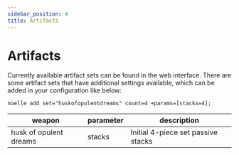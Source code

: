 ```yaml
---
sidebar_position: 4
title: Artifacts
---
```


# Artifacts
Currently available artifact sets can be found in the web interface. There are some artifact sets that have additional settings available, which can be added in your configuration like below:
```
noelle add set="huskofopulentdreams" count=4 +params=[stacks=4];
```

| weapon                 | parameter | description                        |
|------------------------|-----------|------------------------------------|
| husk of opulent dreams | stacks    | Initial 4-piece set passive stacks |
